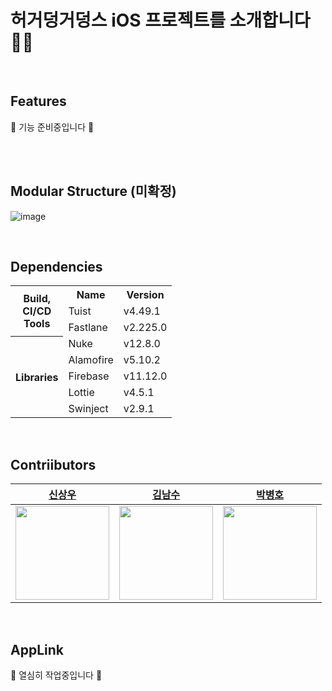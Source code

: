 # 허거덩거덩스 iOS 프로젝트를 소개합니다 🙇🏻

<br>

## Features
🚧 기능 준비중입니다 🚧

<!--
|feature1 |feature2 |feature3 |feature4 |
|---|---|---|---|
|image1|image2|image3|image4|
-->

<br><br>

## Modular Structure (미확정)
![image](https://github.com/user-attachments/assets/e0d1d41a-cb8a-4e20-98d2-35a904333427)

<br>

## Dependencies

<table>
  <tr>
    <th rowspan="3">Build,<br>CI/CD<br>Tools</th>
    <th>Name</th>
    <th>Version</th>
  </tr>
  <tr>
    <td>Tuist</td>
    <td>v4.49.1</td>
  </tr>
  <tr>
    <td>Fastlane</td>
    <td>v2.225.0</td>
  </tr>
  <tr>
    <th rowspan="6">Libraries</th>
  </tr>
  <tr>
    <td>Nuke</td>
    <td>v12.8.0</td>
  </tr>
  <tr>
    <td>Alamofire</td>
    <td>v5.10.2</td>
  </tr>
  <tr>
    <td>Firebase</td>
    <td>v11.12.0</td>
  </tr>
  <tr>
    <td>Lottie</td>
    <td>v4.5.1</td>
  </tr>
  <tr>
    <td>Swinject</td>
    <td>v2.9.1</td>
  </tr>
</table>

<br>

## Contriibutors

|[신상우](https://github.com/iosdevSW)|[김남수](https://github.com/namsoo5)|[박병호](https://github.com/hoBahk)|
|:-:|:-:|:-:|
|<image width="150" src="https://avatars.githubusercontent.com/u/61108853?v=4"/>|<image width="150" src="https://avatars.githubusercontent.com/u/35462671?v=4"/>|<image width="150" src="https://avatars.githubusercontent.com/u/90945013?v=4"/>|

<br>

## AppLink
🚧 열심히 작업중입니다 🚧

<!--
| iOS | Android |
| --- | --- |
| appstore | googleplay |
-->


